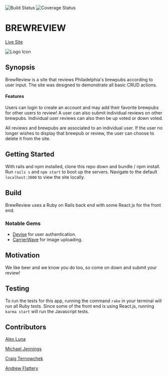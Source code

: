 ![Build Status](https://codeship.com/projects/0dcf82e0-748b-0135-298f-6261ba794a34/status?branch=master)
![Coverage Status](https://coveralls.io/repos/github/Luna2442/brewReview/badge.svg?branch=master)
<!-- ![Code Climate](https://codeclimate.com/github/Luna2442/brewReivew.png) -->

# BREWREVIEW
[Live Site](https://brewreview2.herokuapp.com/brewpubs)

![Logo Icon](https://cdn.pastemagazine.com/www/articles/15560626399_6c4328f9ba_h%20%281%29.jpg)

## Synopsis
BrewReview is a site that reviews Philadelphia's brewpubs according to user input. The site was designed to demonstrate all basic CRUD actions.

#### Features
Users can login to create an account and may add their favorite brewpubs for other users to review! A user can also submit individual reviews on other brewpubs. Individual user reviews can also then be up voted or down voted.

All reviews and brewpubs are associated to an individual user. If the user no longer wishes to display that brewpub or review, the user can choose to delete it from the site.

## Getting Started
With rails and npm installed, clone this repo down and bundle / npm install. Run ```rails s``` and ```npm start``` to boot up the servers. Navigate to the default ```localhost:3000``` to view the site locally.

## Build
BrewReview uses a Ruby on Rails back end with some React.js for the front end.

### Notable Gems
* [Devise](https://github.com/plataformatec/devise) for user authentication.
* [CarrierWave](https://github.com/carrierwaveuploader/carrierwave) for image uploading.

## Motivation
We like beer and we know you do too, so come on down and submit your review!

## Testing
To run the tests for this app, running the command ```rake``` in your terminal will run all Ruby tests. Since some of the front end is using React.js, running ```karma start``` will run the Javascript tests.

## Contributors
[Alex Luna](https://github.com/Luna2442)

[Michael Jennings](https://github.com/Jennings824)

[Craig Ternowchek](https://github.com/cmternowchek)

[Andrew Flattery](https://github.com/aflattminor)
